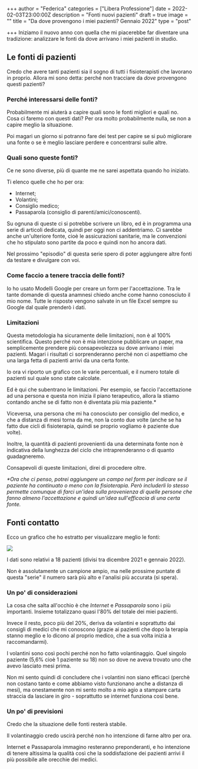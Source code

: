 +++
author = "Federica"
categories = ["Libera Professione"]
date = 2022-02-03T23:00:00Z
description = "Fonti nuovi pazienti"
draft = true
image = ""
title = "Da dove provengono i miei pazienti? Gennaio 2022"
type = "post"

+++
Iniziamo il nuovo anno con quella che mi piacerebbe far diventare una tradizione: analizzare le fonti da dove arrivano i miei pazienti in studio.

## Le fonti di pazienti

Credo che avere tanti pazienti sia il sogno di tutti i fisioterapisti che lavorano in proprio. Allora mi sono detta: perché non tracciare da _dove_ provengono questi pazienti?

### Perché interessarsi delle fonti?

Probabilmente mi aiuterà a capire quali sono le fonti migliori e quali no. Cosa ci faremo con questi dati? Per ora molto probabilmente nulla, se non a capire meglio la situazione.

Poi magari un giorno si potranno fare dei test per capire se si può migliorare una fonte o se è meglio lasciare perdere e concentrarsi sulle altre.

### Quali sono queste fonti?

Ce ne sono diverse, più di quante me ne sarei aspettata quando ho iniziato.

Ti elenco quelle che ho per ora:

* Internet;
* Volantini;
* Consiglio medico;
* Passaparola (consiglio di parenti/amici/conoscenti).

Su ognuna di queste ci si potrebbe scrivere un libro, ed è in programma una serie di articoli dedicata, quindi per oggi non ci addentriamo. Ci sarebbe anche un'ulteriore fonte, cioè le assicurazioni sanitarie, ma le convenzioni che ho stipulato sono partite da poco e quindi non ho ancora dati.

Nel prossimo "episodio" di questa serie spero di poter aggiungere altre fonti da testare e divulgare con voi.

### Come faccio a tenere traccia delle fonti?

Io ho usato Modelli Google per creare un form per l'accettazione. Tra le tante domande di questa anamnesi chiedo anche come hanno conosciuto il mio nome. Tutte le risposte vengono salvate in un file Excel sempre su Google dal quale prenderò i dati.

### Limitazioni

Questa metodologia ha sicuramente delle limitazioni, non è al 100% scientifica. Questo perché non è mia intenzione pubblicare un paper, ma semplicemente prendere più consapevolezza su dove arrivano i miei pazienti. Magari i risultati ci sorprenderanno perché non ci aspettiamo che una larga fetta di pazienti arrivi da una certa fonte.

Io ora vi riporto un grafico con le varie percentuali, e il numero totale di pazienti sul quale sono state calcolate.

Ed è qui che subentrano le limitazioni. Per esempio, se faccio l'accettazione ad una persona e questa non inizia il piano terapeutico, allora la stiamo contando anche se di fatto non è diventata più mia paziente.*

Viceversa, una persona che mi ha conosciuto per consiglio del medico, e che a distanza di mesi torna da me, non la conto due volte (anche se ha fatto due cicli di fisioterapia, quindi se proprio vogliamo è paziente due volte).

Inoltre, la quantità di pazienti provenienti da una determinata fonte non è indicativa della lunghezza del ciclo che intraprenderanno o di quanto guadagneremo.

Consapevoli di queste limitazioni, direi di procedere oltre.

_*Ora che ci penso, potrei aggiungere un campo nel form per indicare se il paziente ha continuato o meno con la fisioterapia. Però includerli lo stesso permette comunque di farci un'idea sulla provenienza di quelle persone che fanno almeno l'accettazione e quindi un'idea sull'efficacia di una certa fonte._

## Fonti contatto

Ecco un grafico che ho estratto per visualizzare meglio le fonti:

![](/images/chart.png)

I dati sono relativi a 18 pazienti (divisi tra dicembre 2021 e gennaio 2022). 

Non è assolutamente un campione ampio, ma nelle prossime puntate di questa "serie" il numero sarà più alto e l'analisi più accurata (si spera).

### Un po' di considerazioni

La cosa che salta all'occhio è che _Internet_ e _Passaparola_ sono i più importanti. Insieme totalizzano quasi l'80% del totale dei miei pazienti. 

Invece il resto, poco più del 20%, deriva da volantini e soprattutto dai consigli di medici che mi conoscono (grazie ai pazienti che dopo la terapia stanno meglio e lo dicono al proprio medico, che a sua volta inizia a raccomandarmi).

I volantini sono così pochi perché non ho fatto volantinaggio. Quel singolo paziente (5,6% cioè 1 paziente su 18) non so dove ne aveva trovato uno che avevo lasciato mesi prima. 

Non mi sento quindi di concludere che i volantini non siano efficaci (perchè non costano tanto e come abbiamo visto funzionano anche a distanza di mesi), ma onestamente non mi sento molto a mio agio a stampare carta straccia da lasciare in giro - soprattutto se internet funziona così bene.

### Un po' di previsioni

Credo che la situazione delle fonti resterà stabile. 

Il volantinaggio credo uscirà perché non ho intenzione di farne altro per ora. 

Internet e Passaparola immagino resteranno preponderanti, e ho intenzione di tenere altissima la qualità così che la soddisfazione dei pazienti arrivi il più possibile alle orecchie dei medici.